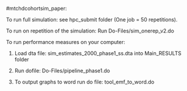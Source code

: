 #mtchdcohortsim_paper:

To run full simulation: see hpc_submit folder (One job = 50 repetitions).

To run on repetition of the simulation: Run Do-Files/sim_onerep_v2.do

To run performance measures on your computer:

1) Load dta file: sim_estimates_2000_phase1_ss.dta into Main_RESULTS folder

2) Run dofile: Do-Files/pipeline_phase1.do

3) To output graphs to word run do file: tool_emf_to_word.do
